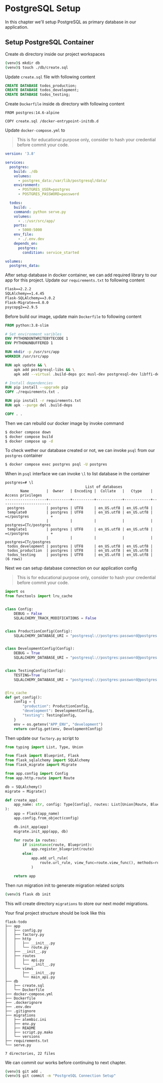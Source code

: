 # PostgreSQL Setup

In this chapter we'll setup PostgreSQL as primary database in our application.

## Setup PostgreSQL Container

Create `db` directory inside our project workspaces
```bash
(venv)$ mkdir db
(venv)$ touch ./db/create.sql
```

Update `create.sql` file with following content
```sql
CREATE DATABASE todos_production;
CREATE DATABASE todos_development;
CREATE DATABASE todos_testing;

```

Create `Dockerfile` inside `db` directory with following content

```
FROM postgres:14.6-alpine

COPY create.sql /docker-entrypoint-initdb.d
```

Update `docker-compose.yml` to

> This is for educational purpose only, consider to hash your credential before commit your code.

```yaml
version: '3.8'

services:
  postgres:
    build: ./db
    volumes:
      - postgres_data:/var/lib/postgresql/data/
    environment:
      - POSTGRES_USER=postgres
      - POSTGRES_PASSWORD=password

  todos:
    build: .
    command: python serve.py
    volumes:
      - .:/usr/src/app/
    ports:
      - 5000:5000
    env_file:
      - ./.env.dev
    depends_on:
      postgres:
        condition: service_started

volumes:
  postgres_data:

```

After setup database in docker container, we can add required library to our app for this project.
Update our `requirements.txt` to following content

```txt
Flask==2.2.2
SQLAlchemy==1.4.45
Flask-SQLAlchemy==3.0.2
Flask-Migrate==4.0.0
psycopg2==2.9.5

```

Before build our image, update main `Dockerfile` to following content

```Dockerfile
FROM python:3.8-slim

# Set environment varibles
ENV PYTHONDONTWRITEBYTECODE 1
ENV PYTHONUNBUFFERED 1

RUN mkdir -p /usr/src/app
WORKDIR /usr/src/app

RUN apk update && \
    apk add postgresql-libs && \
    apk add --virtual .build-deps gcc musl-dev postgresql-dev libffi-dev

# Install dependencies
RUN pip install --upgrade pip
COPY ./requirements.txt .

RUN pip install -r requirements.txt
RUN apk --purge del .build-deps

COPY . .

```

Then we can rebuild our docker image by invoke command
```bash
$ docker compose down
$ docker compose build
$ docker compose up -d
```

To check wether our database created or not, we can invoke `psql` from our `postgres` container
```bash
$ docker compose exec postgres psql -U postgres
```

When in `psql` interface we can invoke `\l` to list database in the container
```
postgres=# \l
                                     List of databases
       Name        |  Owner   | Encoding |  Collate   |   Ctype    |   Access privileges
-------------------+----------+----------+------------+------------+-----------------------
 postgres          | postgres | UTF8     | en_US.utf8 | en_US.utf8 |
 template0         | postgres | UTF8     | en_US.utf8 | en_US.utf8 | =c/postgres          +
                   |          |          |            |            | postgres=CTc/postgres
 template1         | postgres | UTF8     | en_US.utf8 | en_US.utf8 | =c/postgres          +
                   |          |          |            |            | postgres=CTc/postgres
 todos_development | postgres | UTF8     | en_US.utf8 | en_US.utf8 |
 todos_production  | postgres | UTF8     | en_US.utf8 | en_US.utf8 |
 todos_testing     | postgres | UTF8     | en_US.utf8 | en_US.utf8 |
(6 rows)
```

Next we can setup database connection on our application config

> This is for educational purpose only, consider to hash your credential before commit your code.

```python
import os
from functools import lru_cache


class Config:
    DEBUG = False
    SQLALCHEMY_TRACK_MODIFICATIONS = False


class ProductionConfig(Config):
    SQLALCHEMY_DATABASE_URI = "postgresql://postgres:password@postgres:5432/todos_production"


class DevelopmentConfig(Config):
    DEBUG = True
    SQLALCHEMY_DATABASE_URI = "postgresql://postgres:password@postgres:5432/todos_development"


class TestingConfig(Config):
    TESTING=True
    SQLALCHEMY_DATABASE_URI = "postgresql://postgres:password@postgres:5432/todos_testing"


@lru_cache
def get_config():
    config = {
        "production": ProductionConfig,
        "development": DevelopmentConfig,
        "testing": TestingConfig,
    }
    env = os.getenv("APP_ENV", "development")
    return config.get(env, DevelopmentConfig)

```

Then update our `factory.py` script to
```python
from typing import List, Type, Union

from flask import Blueprint, Flask
from flask_sqlalchemy import SQLAlchemy
from flask_migrate import Migrate

from app.config import Config
from app.http.route import Route

db = SQLAlchemy()
migrate = Migrate()

def create_app(
    app_name: str, config: Type[Config], routes: List[Union[Route, Blueprint]]
):
    app = Flask(app_name)
    app.config.from_object(config)

    db.init_app(app)
    migrate.init_app(app, db)

    for route in routes:
        if isinstance(route, Blueprint):
            app.register_blueprint(route)
        else:
            app.add_url_rule(
                route.url_rule, view_func=route.view_func(), methods=route.methods()
            )

    return app

```

Then run migration init to generate migration related scripts

```bash
(venv)$ flask db init
```

This will create directory `migrations` to store our next model migrations.

Your final project structure should be look like this

```
flask-todo
├── app
│   ├── config.py
│   ├── factory.py
│   ├── http
│   │   ├── __init__.py
│   │   └── route.py
│   ├── __init__.py
│   ├── routes
│   │   ├── api.py
│   │   └── __init__.py
│   └── views
│       ├── __init__.py
│       └── main_api.py
├── db
│   ├── create.sql
│   └── Dockerfile
├── docker-compose.yml
├── Dockerfile
├── .dockerignore
├── .env.dev
├── .gitignore
├── migrations
│   ├── alembic.ini
│   ├── env.py
│   ├── README
│   ├── script.py.mako
│   └── versions
├── requirements.txt
└── serve.py

7 directories, 22 files
```

We can commit our works before continuing to next chapter.

```bash
(venv)$ git add .
(venv)$ git commit -m "PostgreSQL Connection Setup"
```
